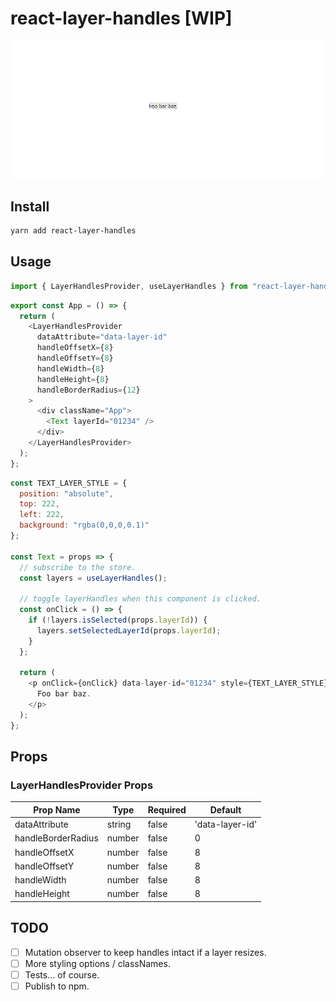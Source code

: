 # react-layer-handles [WIP]

![Example GIF](/sample.gif)

## Install

```sh
yarn add react-layer-handles
```

## Usage

```js
import { LayerHandlesProvider, useLayerHandles } from "react-layer-handles";
```

```js
export const App = () => {
  return (
    <LayerHandlesProvider
      dataAttribute="data-layer-id"
      handleOffsetX={8}
      handleOffsetY={8}
      handleWidth={8}
      handleHeight={8}
      handleBorderRadius={12}
    >
      <div className="App">
        <Text layerId="01234" />
      </div>
    </LayerHandlesProvider>
  );
};
```

```js
const TEXT_LAYER_STYLE = {
  position: "absolute",
  top: 222,
  left: 222,
  background: "rgba(0,0,0,0.1)"
};

const Text = props => {
  // subscribe to the store.
  const layers = useLayerHandles();

  // toggle layerHandles when this component is clicked.
  const onClick = () => {
    if (!layers.isSelected(props.layerId)) {
      layers.setSelectedLayerId(props.layerId);
    }
  };

  return (
    <p onClick={onClick} data-layer-id="01234" style={TEXT_LAYER_STYLE}>
      Foo bar baz.
    </p>
  );
};
```

## Props

### LayerHandlesProvider Props

<table>
  <thead>
    <tr>
      <th>Prop Name</th>
      <th>Type</th>
      <th>Required</th>
      <th>Default</th>
    </tr>
  </thead>
  <tbody>
    <tr>
      <td>
        dataAttribute
      </td>
      <td>
        string
      </td>
      <td>
        false
      </td>
      <td>
        'data-layer-id'
      </td>
    </tr>
    <tr>
      <td>
        handleBorderRadius
      </td>
      <td>
        number
      </td>
      <td>
        false
      </td>
      <td>
        0
      </td>
    </tr>
    <tr>
      <td>
        handleOffsetX
      </td>
      <td>
        number
      </td>
      <td>
        false
      </td>
      <td>
        8
      </td>
    </tr>
    <tr>
      <td>
        handleOffsetY
      </td>
      <td>
        number
      </td>
      <td>
        false
      </td>
      <td>
        8
      </td>
    </tr>
    <tr>
      <td>
        handleWidth
      </td>
      <td>
        number
      </td>
      <td>
        false
      </td>
      <td>
        8
      </td>
    </tr>
        <tr>
      <td>
        handleHeight
      </td>
      <td>
        number
      </td>
      <td>
        false
      </td>
      <td>
        8
      </td>
    </tr>
  </tbody>
</table>

## TODO

- [ ] Mutation observer to keep handles intact if a layer resizes.
- [ ] More styling options / classNames.
- [ ] Tests... of course.
- [ ] Publish to npm.
